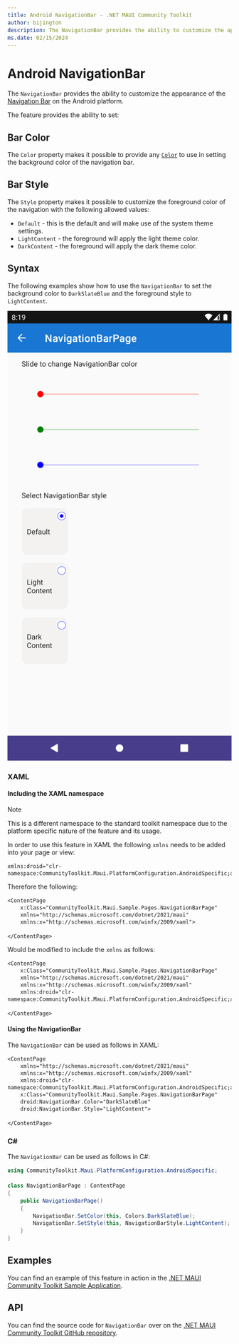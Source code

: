 ```yaml
---
title: Android NavigationBar - .NET MAUI Community Toolkit
author: bijington
description: The NavigationBar provides the ability to customize the appearance of the Navigation Bar on the Android platform.
ms.date: 02/15/2024
---
```


# Android NavigationBar

The `NavigationBar` provides the ability to customize the appearance of the [Navigation Bar](https://developer.android.com/design/ui/mobile/guides/foundations/system-bars#navigation-bar) on the Android platform.

The feature provides the ability to set:

## Bar Color

The `Color` property makes it possible to provide any [`Color`](xref:Microsoft.Maui.Graphics.Color) to use in setting the background color of the navigation bar.

## Bar Style

The `Style` property makes it possible to customize the foreground color of the navigation with the following allowed values:

* `Default` - this is the default and will make use of the system theme settings.
* `LightContent` - the foreground will apply the light theme color.
* `DarkContent` - the foreground will apply the dark theme color.

## Syntax

The following examples show how to use the `NavigationBar` to set the background color to `DarkSlateBlue` and the foreground style to `LightContent`.

![Navigation Bar sample](../images/navigation-bar/navigation-bar-sample.png "Example of the navigation bar feature")

### XAML

#### Including the XAML namespace

> [!NOTE]
> This is a different namespace to the standard toolkit namespace due to the platform specific nature of the feature and its usage.

In order to use this feature in XAML the following `xmlns` needs to be added into your page or view:

```xaml
xmlns:droid="clr-namespace:CommunityToolkit.Maui.PlatformConfiguration.AndroidSpecific;assembly=CommunityToolkit.Maui"
```

Therefore the following:

```xaml
<ContentPage
    x:Class="CommunityToolkit.Maui.Sample.Pages.NavigationBarPage"
    xmlns="http://schemas.microsoft.com/dotnet/2021/maui"
    xmlns:x="http://schemas.microsoft.com/winfx/2009/xaml">

</ContentPage>
```

Would be modified to include the `xmlns` as follows:

```xaml
<ContentPage
    x:Class="CommunityToolkit.Maui.Sample.Pages.NavigationBarPage"
    xmlns="http://schemas.microsoft.com/dotnet/2021/maui"
    xmlns:x="http://schemas.microsoft.com/winfx/2009/xaml"
    xmlns:droid="clr-namespace:CommunityToolkit.Maui.PlatformConfiguration.AndroidSpecific;assembly=CommunityToolkit.Maui">

</ContentPage>
```

#### Using the NavigationBar

The `NavigationBar` can be used as follows in XAML:

```xaml
<ContentPage 
    xmlns="http://schemas.microsoft.com/dotnet/2021/maui"
    xmlns:x="http://schemas.microsoft.com/winfx/2009/xaml"
    xmlns:droid="clr-namespace:CommunityToolkit.Maui.PlatformConfiguration.AndroidSpecific;assembly=CommunityToolkit.Maui"
    x:Class="CommunityToolkit.Maui.Sample.Pages.NavigationBarPage"
    droid:NavigationBar.Color="DarkSlateBlue"
    droid:NavigationBar.Style="LightContent">
    
</ContentPage>
```

### C#

The `NavigationBar` can be used as follows in C#:

```csharp
using CommunityToolkit.Maui.PlatformConfiguration.AndroidSpecific;

class NavigationBarPage : ContentPage
{
    public NavigationBarPage()
    {
        NavigationBar.SetColor(this, Colors.DarkSlateBlue);
        NavigationBar.SetStyle(this, NavigationBarStyle.LightContent);
    }
}
```

## Examples

You can find an example of this feature in action in the [.NET MAUI Community Toolkit Sample Application](https://github.com/CommunityToolkit/Maui/blob/main/samples/CommunityToolkit.Maui.Sample/Pages/PlatformSpecific/NavigationBarPage.xaml).

## API

You can find the source code for `NavigationBar` over on the [.NET MAUI Community Toolkit GitHub repository](https://github.com/CommunityToolkit/Maui/blob/main/src/CommunityToolkit.Maui/PlatformConfiguration/AndroidSpecific/NavigationBar.Impl.android.cs).
